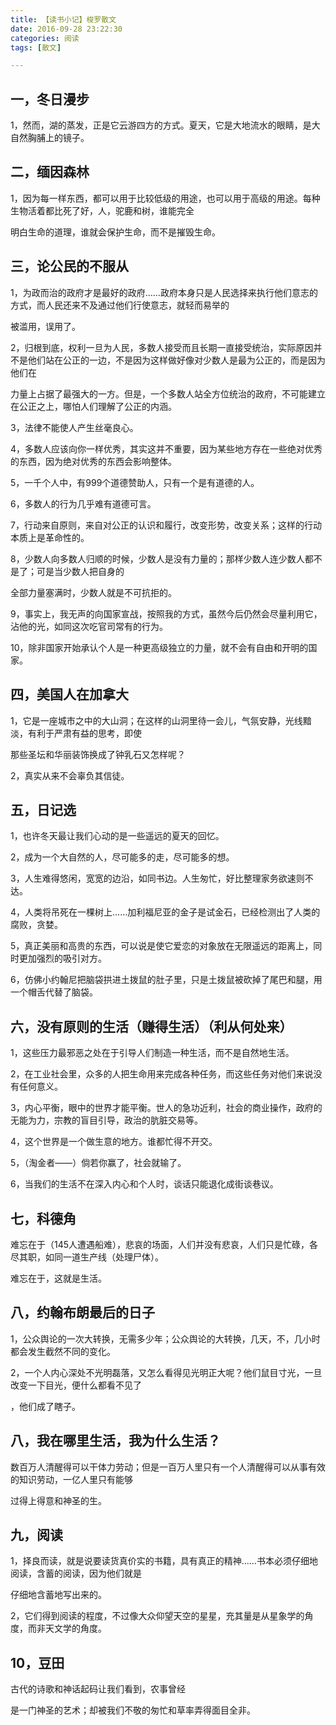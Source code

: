 ```yaml
---
title: 【读书小记】梭罗散文
date: 2016-09-28 23:22:30
categories: 阅读
tags: [散文]

---
```

## 一，冬日漫步

1，然而，湖的蒸发，正是它云游四方的方式。夏天，它是大地流水的眼睛，是大自然胸脯上的镜子。

## 二，缅因森林

1，因为每一样东西，都可以用于比较低级的用途，也可以用于高级的用途。每种生物活着都比死了好，人，驼鹿和树，谁能完全

明白生命的道理，谁就会保护生命，而不是摧毁生命。<!--more-->

## 三，论公民的不服从

1，为政而治的政府才是最好的政府……政府本身只是人民选择来执行他们意志的方式，而人民还来不及通过他们行使意志，就轻而易举的

被滥用，误用了。

2，归根到底，权利一旦为人民，多数人接受而且长期一直接受统治，实际原因并不是他们站在公正的一边，不是因为这样做好像对少数人是最为公正的，而是因为他们在

力量上占据了最强大的一方。但是，一个多数人站全方位统治的政府，不可能建立在公正之上，哪怕人们理解了公正的内涵。

3，法律不能使人产生丝毫良心。

4，多数人应该向你一样优秀，其实这并不重要，因为某些地方存在一些绝对优秀的东西，因为绝对优秀的东西会影响整体。

5，一千个人中，有999个道德赞助人，只有一个是有道德的人。

6，多数人的行为几乎难有道德可言。

7，行动来自原则，来自对公正的认识和履行，改变形势，改变关系；这样的行动本质上是革命性的。

8，少数人向多数人归顺的时候，少数人是没有力量的；那样少数人连少数人都不是了；可是当少数人把自身的

全部力量塞满时，少数人就是不可抗拒的。

9，事实上，我无声的向国家宣战，按照我的方式，虽然今后仍然会尽量利用它，沾他的光，如同这次吃官司常有的行为。

10，除非国家开始承认个人是一种更高级独立的力量，就不会有自由和开明的国家。

## 四，美国人在加拿大

1，它是一座城市之中的大山洞；在这样的山洞里待一会儿，气氛安静，光线黯淡，有利于严肃有益的思考，即使

那些圣坛和华丽装饰换成了钟乳石又怎样呢？

2，真实从来不会辜负其信徒。

## 五，日记选

1，也许冬天最让我们心动的是一些遥远的夏天的回忆。

2，成为一个大自然的人，尽可能多的走，尽可能多的想。

3，人生难得悠闲，宽宽的边沿，如同书边。人生匆忙，好比整理家务欲速则不达。

4，人类将吊死在一棵树上……加利福尼亚的金子是试金石，已经检测出了人类的腐败，贪婪。

5，真正美丽和高贵的东西，可以说是使它爱恋的对象放在无限遥远的距离上，同时更加强烈的吸引对方。

6，仿佛小约翰尼把脑袋拱进土拨鼠的肚子里，只是土拨鼠被砍掉了尾巴和腿，用一个帽舌代替了脑袋。

## 六，没有原则的生活（赚得生活）（利从何处来）

1，这些压力最邪恶之处在于引导人们制造一种生活，而不是自然地生活。

2，在工业社会里，众多的人把生命用来完成各种任务，而这些任务对他们来说没有任何意义。

3，内心平衡，眼中的世界才能平衡。世人的急功近利，社会的商业操作，政府的无能为力，宗教的盲目引导，政治的肮脏交易等。

4，这个世界是一个做生意的地方。谁都忙得不开交。

5，（淘金者——）倘若你赢了，社会就输了。

6，当我们的生活不在深入内心和个人时，谈话只能退化成街谈巷议。

## 七，科德角

难忘在于（145人遭遇船难），悲哀的场面，人们并没有悲哀，人们只是忙碌，各尽其职，如同一道生产线（处理尸体）。

难忘在于，这就是生活。

## 八，约翰布朗最后的日子

1，公众舆论的一次大转换，无需多少年；公众舆论的大转换，几天，不，几小时都会发生截然不同的变化。

2，一个人内心深处不光明磊落，又怎么看得见光明正大呢？他们鼠目寸光，一旦改变一下目光，便什么都看不见了

，他们成了瞎子。

## 八，我在哪里生活，我为什么生活？

数百万人清醒得可以干体力劳动；但是一百万人里只有一个人清醒得可以从事有效的知识劳动，一亿人里只有能够

过得上得意和神圣的生。

## 九，阅读

1，择良而读，就是说要读货真价实的书籍，具有真正的精神……书本必须仔细地阅读，含蓄的阅读，因为他们就是

仔细地含蓄地写出来的。

2，它们得到阅读的程度，不过像大众仰望天空的星星，充其量是从星象学的角度，而非天文学的角度。

## 10，豆田

古代的诗歌和神话起码让我们看到，农事曾经

是一门神圣的艺术；却被我们不敬的匆忙和草率弄得面目全非。